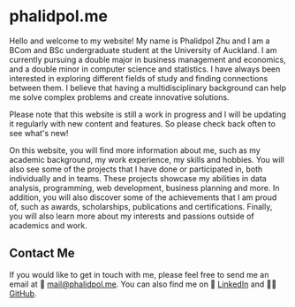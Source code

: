 # phalidpol.me

Hello and welcome to my website! My name is Phalidpol Zhu and I am a BCom and BSc undergraduate student at the University of Auckland. I am currently pursuing a double major in business management and economics, and a double minor in computer science and statistics. I have always been interested in exploring different fields of study and finding connections between them. I believe that having a multidisciplinary background can help me solve complex problems and create innovative solutions.

Please note that this website is still a work in progress and I will be updating it regularly with new content and features. So please check back often to see what's new!

On this website, you will find more information about me, such as my academic background, my work experience, my skills and hobbies. You will also see some of the projects that I have done or participated in, both individually and in teams. These projects showcase my abilities in data analysis, programming, web development, business planning and more. In addition, you will also discover some of the achievements that I am proud of, such as awards, scholarships, publications and certifications. Finally, you will also learn more about my interests and passions outside of academics and work.

## Contact Me

If you would like to get in touch with me, please feel free to send me an email at 📩 [mail@phalidpol.me](mailto:mail@phalidpol.me).
You can also find me on 💼 [LinkedIn](https://www.linkedin.com/in/phalidpol/) and 👨‍💻 [GitHub](https://github.com/khaoniaomamuang).
